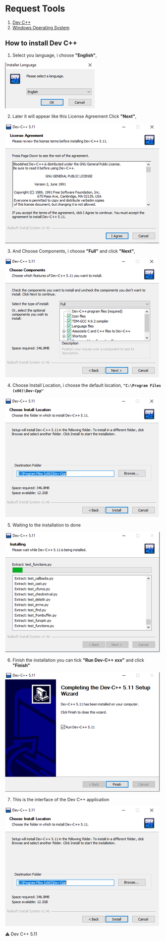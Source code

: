 # Request Tools 
1. [Dev C++](https://sourceforge.net/projects/orwelldevcpp/)
2. [Windows Operating System](https://www.microsoft.com/en-us/software-download/windows10)

## How to install Dev C++

1. Select you language, i choose <b>"English"</b>,
<img src="../BAB01/Screenshot/img.01.png" alt="Select Language">

2. Later it will appear like this License Agreement Click <b>"Next"</b>,
<img src="../BAB01/Screenshot/img.02.png" alt="License Agreement">

3. And Choose Components, i choose <b>"Full"</b> and click <b>"Next"</b>,
<img src="../BAB01/Screenshot/img.03.png" alt="Choose Components">

4. Choose Install Location, i choose the default location, <b>``"C:\Program Files (x86)\Dev-Cpp"``</b>
<img src="../BAB01/Screenshot/img.04.png" alt="Choose Install Location">

5. Waiting to the installation to done
<img src="../BAB01/Screenshot/img.05.png" alt="Waiting to the installation">

6. Finish the installation you can tick <b>"Run Dev-C++ xxx"</b> and click <b>"Finish"</b>
<img src="../BAB01/Screenshot/img.06.png" alt="Finish the installation">

7. This is the interface of the Dev C++ application
<img src="../BAB01/Screenshot/img.04.png" alt="Dev C++">

:warning: Dev C++ 5.11

